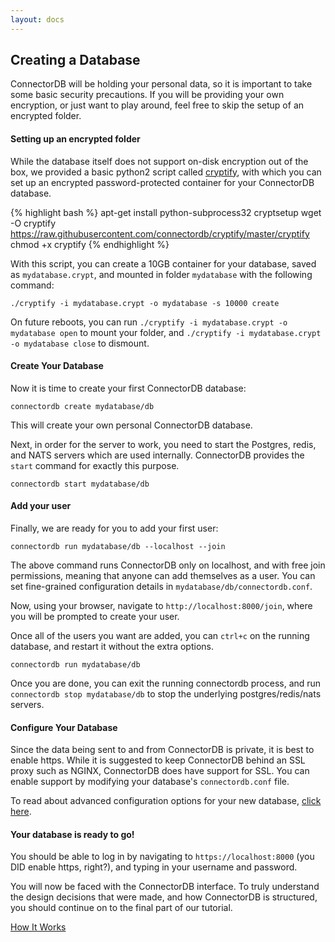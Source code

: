 ```yaml
---
layout: docs
---
```

## Creating a Database

ConnectorDB will be holding your personal data, so it is important to take some basic security precautions.
If you will be providing your own encryption, or just want to play around, feel free to skip the setup of an encrypted folder.

#### Setting up an encrypted folder
While the database itself does not support on-disk encryption out of the box, we provided a basic python2 script called [cryptify](https://github.com/connectordb/cryptify),
with which you can set up an encrypted password-protected container for your ConnectorDB database.

{% highlight bash %}
apt-get install python-subprocess32 cryptsetup
wget -O cryptify https://raw.githubusercontent.com/connectordb/cryptify/master/cryptify
chmod +x cryptify
{% endhighlight %}

With this script, you can create a 10GB container for your database, saved as `mydatabase.crypt`, and mounted in folder `mydatabase` with the following command:

~~~~~~~~~~~~
./cryptify -i mydatabase.crypt -o mydatabase -s 10000 create
~~~~~~~~~~~~

On future reboots, you can run `./cryptify -i mydatabase.crypt -o mydatabase open`
to mount your folder, and `./cryptify -i mydatabase.crypt -o mydatabase close`
to dismount.


#### Create Your Database

Now it is time to create your first ConnectorDB database:

~~~~~~~~~~~
connectordb create mydatabase/db
~~~~~~~~~~~

This will create your own personal ConnectorDB database.

Next, in order for the server to work, you need to start the Postgres, redis, and NATS servers which are used internally.
ConnectorDB provides the `start` command for exactly this purpose.

~~~~~~~~~~~
connectordb start mydatabase/db
~~~~~~~~~~~


#### Add your user

Finally, we are ready for you to add your first user:

~~~~~~~~~~~
connectordb run mydatabase/db --localhost --join
~~~~~~~~~~~

The above command runs ConnectorDB only on localhost, and with free join permissions, meaning that anyone can add themselves as a user. You can set fine-grained configuration
details in `mydatabase/db/connectordb.conf`.

Now, using your browser, navigate to `http://localhost:8000/join`, where you will be prompted to create your user.

Once all of the users you want are added, you can `ctrl+c` on the running database, and restart it without the extra options.

~~~~~~~~~~~
connectordb run mydatabase/db
~~~~~~~~~~~

Once you are done, you can exit the running connectordb process, and run `connectordb stop mydatabase/db` to stop the underlying postgres/redis/nats servers.


#### Configure Your Database

Since the data being sent to and from ConnectorDB is private, it is best to enable https. While it is suggested to keep ConnectorDB behind an SSL proxy such as NGINX,
ConnectorDB does have support for SSL. You can enable support by modifying your database's `connectordb.conf` file.

To read about advanced configuration options for your new database, [click here](./config.html).

#### Your database is ready to go!

You should be able to log in by navigating to `https://localhost:8000` (you DID enable https, right?), and typing in your username and password.

You will now be faced with the ConnectorDB interface. To truly understand the design decisions that were made, and how ConnectorDB is structured,
you should continue on to the final part of our tutorial.

<a href="/docs/howitworks.html" class="button alt">How It Works <i class="fa fa-arrow-right"></i></a>
